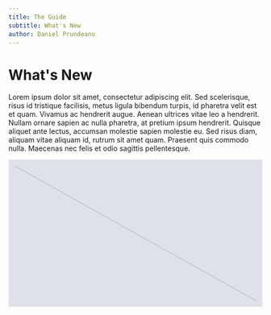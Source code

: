 ```yaml
---
title: The Guide
subtitle: What's New
author: Daniel Prundeanu
---
```


# What's New

Lorem ipsum dolor sit amet, consectetur adipiscing elit. Sed scelerisque, risus id tristique facilisis, metus ligula bibendum turpis, id pharetra velit est et quam. Vivamus ac hendrerit augue. Aenean ultrices vitae leo a hendrerit. Nullam ornare sapien ac nulla pharetra, at pretium ipsum hendrerit. Quisque aliquet ante lectus, accumsan molestie sapien molestie eu. Sed risus diam, aliquam vitae aliquam id, rutrum sit amet quam. Praesent quis commodo nulla. Maecenas nec felis et odio sagittis pellentesque.

<img src="../../assets/img/image_placeholder.jpg" />

